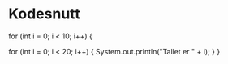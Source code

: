 # Kodesnutt


for (int i = 0; i < 10; i++) {

 
for (int i = 0; i < 20; i++) {
    System.out.println("Tallet er " + i);
}
}

